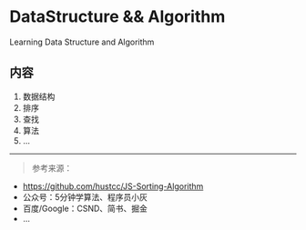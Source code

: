 # DataStructure && Algorithm
Learning Data Structure and Algorithm
 
## 内容
1. 数据结构
2. 排序
3. 查找 
4. 算法
5. ...
 
--- 
> 参考来源：
- https://github.com/hustcc/JS-Sorting-Algorithm 
- 公众号：5分钟学算法、程序员小灰
- 百度/Google：CSND、简书、掘金
- ...
